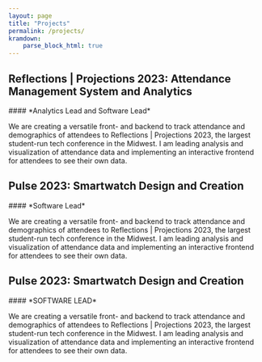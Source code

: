 ```yaml
---
layout: page
title: "Projects"
permalink: /projects/
kramdown: 
    parse_block_html: true
---
```


<h2 id="reflections-projections">Reflections | Projections 2023: Attendance Management System and Analytics</h2>
#### *Analytics Lead and Software Lead*

We are creating a versatile front- and backend to track attendance and demographics of attendees to Reflections | Projections 2023, the largest student-run tech conference in the Midwest. I am leading analysis and visualization of attendance data and implementing an interactive frontend for attendees to see their own data.

<h2 id="pulse">Pulse 2023: Smartwatch Design and Creation</h2>
#### *Software Lead*

We are creating a versatile front- and backend to track attendance and demographics of attendees to Reflections | Projections 2023, the largest student-run tech conference in the Midwest. I am leading analysis and visualization of attendance data and implementing an interactive frontend for attendees to see their own data.

<h2 id="pulse">Pulse 2023: Smartwatch Design and Creation</h2>
#### *SOFTWARE LEAD*

We are creating a versatile front- and backend to track attendance and demographics of attendees to Reflections | Projections 2023, the largest student-run tech conference in the Midwest. I am leading analysis and visualization of attendance data and implementing an interactive frontend for attendees to see their own data.


